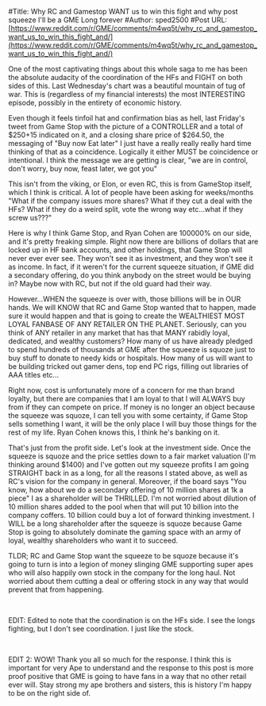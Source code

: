 #Title: Why RC and Gamestop WANT us to win this fight and why post squeeze I'll be a GME Long forever
#Author: sped2500
#Post URL: [https://www.reddit.com/r/GME/comments/m4wq5t/why_rc_and_gamestop_want_us_to_win_this_fight_and/](https://www.reddit.com/r/GME/comments/m4wq5t/why_rc_and_gamestop_want_us_to_win_this_fight_and/)


One of the most captivating things about this whole saga to me has been the absolute audacity of the coordination of the HFs and FIGHT on both sides of this.  Last Wednesday's chart was a beautiful mountain of tug of war.  This is (regardless of my financial interests) the most INTERESTING episode, possibly in the entirety of economic history.

Even though it feels tinfoil hat and confirmation bias as hell, last Friday's tweet from Game Stop with the picture of a CONTROLLER and a total of $250+15 indicated on it, and a closing share price of $264.50, the messaging of "Buy now Eat later"  I just have a really really really hard time thinking of that as a coincidence.  Logically it either MUST be coincidence or intentional.  I think the message we are getting is clear, "we are in control, don't worry, buy now, feast later, we got you"

This isn't from the viking, or Elon, or even RC, this is from GameStop itself, which I think is critical.  A lot of people have been asking for weeks/months "What if the company issues more shares?  What if they cut a deal with the HFs?  What if they do a weird split, vote the wrong way etc...what if they screw us???"

Here is why I think Game Stop, and Ryan Cohen are 100000% on our side, and it's pretty freaking simple.  Right now there are billions of dollars that are locked up in HF bank accounts, and other holdings, that Game Stop will never ever ever see.  They won't see it as investment, and they won't see it as income.  In fact, if it weren't for the current squeeze situation, if GME did a secondary offering, do you think anybody on the street would be buying in?  Maybe now with RC, but not if the old guard had their way.

However...WHEN the squeeze is over with, those billions will be in OUR hands.  We will KNOW that RC and Game Stop wanted that to happen, made sure it would happen and that is going to create the WEALTHIEST MOST LOYAL FANBASE OF ANY RETAILER ON THE PLANET.  Seriously, can you think of ANY retailer in any market that has that MANY rabidly loyal, dedicated, and wealthy customers?  How many of us have already pledged to spend hundreds of thousands at GME after the squeeze is squoze just to buy stuff to donate to needy kids or hospitals.  How many of us will want to be building tricked out gamer dens, top end PC rigs, filling out libraries of AAA titles etc...

Right now, cost is unfortunately more of a concern for me than brand loyalty, but there are companies that I am loyal to that I will ALWAYS buy from if they can compete on price.  If money is no longer an object because the squeeze was squoze, I can tell you with some certainty, if Game Stop sells something I want, it will be the only place I will buy those things for the rest of my life.  Ryan Cohen knows this, I think he's banking on it.

That's just from the profit side.  Let's look at the investment side.  Once the squeeze is squoze and the price settles down to a fair market valuation (I'm thinking around $1400) and I've gotten out my squeeze profits I am going STRAIGHT back in as a long, for all the reasons I stated above, as well as RC's vision for the company in general.  Moreover, if the board says "You know, how about we do a secondary offering of 10 million shares at 1k a piece" I as a shareholder will be THRILLED.  I'm not worried about dilution of 10 million shares added to the pool when that will put 10 billion into the company coffers.  10 billion could buy a lot of forward thinking investment.  I WILL be a long shareholder after the squeeze is squoze because Game Stop is going to absolutely dominate the gaming space with an army of loyal, wealthy shareholders who want it to succeed.

TLDR; RC and Game Stop want the squeeze to be squoze because it's going to turn is into a legion of money slinging GME supporting super apes who will also happily own stock in the company for the long haul.  Not worried about them cutting a deal or offering stock in any way that would prevent that from happening.

&#x200B;

EDIT:  Edited to note that the coordination is on the HFs side.  I see the longs fighting, but I don't see coordination.  I just like the stock.

&#x200B;

EDIT 2:  WOW!  Thank you all so much for the response.  I think this is important for very Ape to understand and the response to this post is more proof positive that GME is going to have fans in a way that no other retail ever will.  Stay strong my ape brothers and sisters, this is history I'm happy to be on the right side of.

&#x200B;